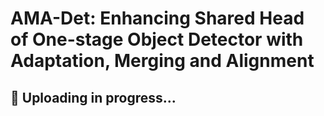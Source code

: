 # AMA-Det: Enhancing Shared Head of One-stage Object Detector with Adaptation, Merging and Alignment

## 🚀 Uploading in progress...
